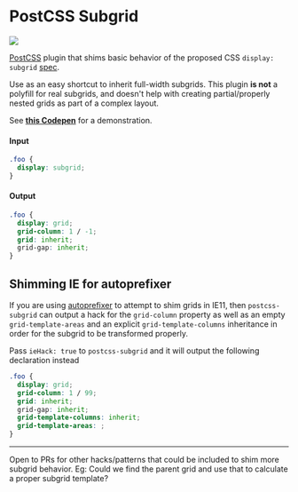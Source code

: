 # PostCSS Subgrid

[![][ci-img]][ci]

[PostCSS] plugin that shims basic behavior of the proposed CSS `display: subgrid` [spec].

Use as an easy shortcut to inherit full-width subgrids. This plugin **is not** a polyfill for real subgrids, and doesn't help with creating partial/properly nested grids as part of a complex layout.

See **[this Codepen][codepen]** for a demonstration.

#### Input

```css
.foo {
  display: subgrid;
}
```

#### Output

```css
.foo {
  display: grid;
  grid-column: 1 / -1;
  grid: inherit;
  grid-gap: inherit;
}
```

## Shimming IE for autoprefixer

If you are using [autoprefixer][autoprefixer] to attempt to shim grids in IE11, then `postcss-subgrid` can output a hack for the `grid-column` property as well as an empty `grid-template-areas` and an explicit `grid-template-columns` inheritance in order for the subgrid to be transformed properly.

Pass `ieHack: true` to `postcss-subgrid` and it will output the following declaration instead

```css
.foo {
  display: grid;
  grid-column: 1 / 99;
  grid: inherit;
  grid-gap: inherit;
  grid-template-columns: inherit;
  grid-template-areas: ;
}
```

---

Open to PRs for other hacks/patterns that could be included to shim more subgrid behavior. Eg: Could we find the parent grid and use that to calculate a proper subgrid template?

[spec]: https://www.w3.org/TR/css-grid-2/#subgrids
[postcss]: https://github.com/postcss/postcss
[codepen]: https://codepen.io/seaneking/pen/MVePPv
[ci-img]: https://travis-ci.org/seaneking/postcss-subgrid.svg
[ci]: https://travis-ci.org/seaneking/postcss-subgrid
[autoprefixer]: https://github.com/postcss/autoprefixer
